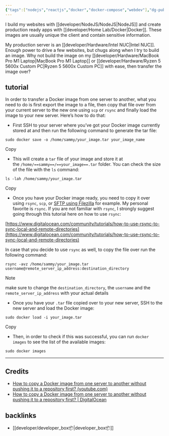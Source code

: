 ```yaml
---
{"tags":["nodejs","reactjs","docker","docker-compose","webdev"],"dg-publish":true,"permalink":"/developer/docker/transfer-docker-image-to-other-server-without-remote-repository/","dgPassFrontmatter":true}
---
```


I build my websites with [[developer/NodeJS/NodeJS\|NodeJS]] and create production ready apps with [[developer/Home Lab/Docker\|Docker]]. These images are usually unique the client and contain sensitive information. 

My production server is an [[developer/Hardware/Intel NUC\|Intel NUC]]. Enough power to drive a few websites, but chugs along when I try to build an image. Why not build the image on my [[developer/Hardware/MacBook Pro M1 Laptop\|MacBook Pro M1 Laptop]] or [[developer/Hardware/Ryzen 5 5600x Custom PC\|Ryzen 5 5600x Custom PC]] with ease, then transfer the image over?
## tutorial

In order to transfer a Docker image from one server to another, what you need to do is first export the image to a file, then copy that file over from your current server to the new one using `scp` or `rsync` and finally load the image to your new server. Here’s how to do that:

- First SSH to your server where you’ve got your Docker image currently stored at and then run the following command to generate the tar file:

```
sudo docker save -o /home/sammy/your_image.tar your_image_name
```

Copy

- This will create a `tar` file of your image and store it at the `/home/==sammy==/==your_image==.tar` folder. You can check the size of the file with the `ls` command:

```
ls -lah /home/sammy/your_image.tar
```

Copy

- Once you have your Docker image ready, you need to copy it over using `rsync`, `scp`, or [SFTP using Filezilla](https://www.digitalocean.com/docs/droplets/how-to/transfer-files/) for example. My personal favorite is `rsync`. If you are not familiar with `rsync`, I strongly suggest going through this tutorial here on how to use `rsync`:

[https://www.digitalocean.com/community/tutorials/how-to-use-rsync-to-sync-local-and-remote-directories](https://www.digitalocean.com/community/tutorials/how-to-use-rsync-to-sync-local-and-remote-directories)

In case that you decide to use `rsync` as well, to copy the file over run the following command:

```
rsync -avz /home/sammy/your_image.tar username@remote_server_ip_address:destination_directory
```

> [!note] 
> make sure to change the `destination_directory`, the `username` and the `remote_server_ip_address` with your actual details

- Once you have your `.tar` file copied over to your new server, SSH to the new server and load the Docker image:

```
sudo docker load -i your_image.tar 
```

Copy

- Then, in order to check if this was successful, you can run `docker images` to see the list of the available images:

```
sudo docker images
```


---
## Credits
- [How to copy a Docker image from one server to another without pushing it to a repository first? (youtube.com) ](https://www.youtube.com/watch?v=6jVGWHYs0B0)
- [How to copy a Docker image from one server to another without pushing it to a repository first? | DigitalOcean](https://www.digitalocean.com/community/questions/how-to-copy-a-docker-image-from-one-server-to-another-without-pushing-it-to-a-repository-first)
## backlinks
- [[developer/developer_box📦\|developer_box📦]]